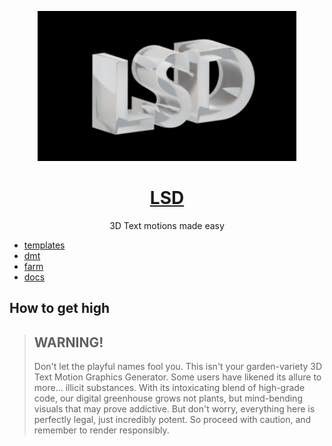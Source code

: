 <p align="center">
  <a href="https://html2.io">
    <img src="./artworks/readme-cover.gif" alt="LSD github cover graphic" height="240" />
  </a>
  <h1 align="center"><a href="https://grida.co/lsd">LSD</a></h1>
  <p align="center">3D Text motions made easy</p>
</p>

- [templates](./templates/)
- [dmt](./dmt/)
- [farm](./farm/)
- [docs](./docs)

## How to get high

> ## WARNING!
>
> Don't let the playful names fool you. This isn't your garden-variety 3D Text Motion Graphics Generator. Some users have likened its allure to more... illicit substances. With its intoxicating blend of high-grade code, our digital greenhouse grows not plants, but mind-bending visuals that may prove addictive. But don't worry, everything here is perfectly legal, just incredibly potent. So proceed with caution, and remember to render responsibly.
